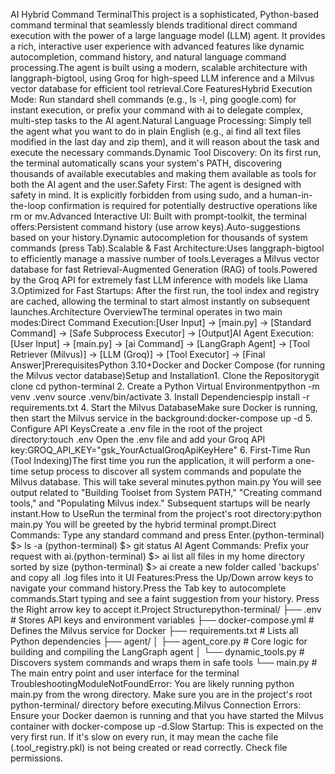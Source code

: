AI Hybrid Command TerminalThis project is a sophisticated, Python-based command terminal that seamlessly blends traditional direct command execution with the power of a large language model (LLM) agent. It provides a rich, interactive user experience with advanced features like dynamic autocompletion, command history, and natural language command processing.The agent is built using a modern, scalable architecture with langgraph-bigtool, using Groq for high-speed LLM inference and a Milvus vector database for efficient tool retrieval.Core FeaturesHybrid Execution Mode: Run standard shell commands (e.g., ls -l, ping google.com) for instant execution, or prefix your command with ai to delegate complex, multi-step tasks to the AI agent.Natural Language Processing: Simply tell the agent what you want to do in plain English (e.g., ai find all text files modified in the last day and zip them), and it will reason about the task and execute the necessary commands.Dynamic Tool Discovery: On its first run, the terminal automatically scans your system's PATH, discovering thousands of available executables and making them available as tools for both the AI agent and the user.Safety First: The agent is designed with safety in mind. It is explicitly forbidden from using sudo, and a human-in-the-loop confirmation is required for potentially destructive operations like rm or mv.Advanced Interactive UI: Built with prompt-toolkit, the terminal offers:Persistent command history (use arrow keys).Auto-suggestions based on your history.Dynamic autocompletion for thousands of system commands (press Tab).Scalable & Fast Architecture:Uses langgraph-bigtool to efficiently manage a massive number of tools.Leverages a Milvus vector database for fast Retrieval-Augmented Generation (RAG) of tools.Powered by the Groq API for extremely fast LLM inference with models like Llama 3.Optimized for Fast Startups: After the first run, the tool index and registry are cached, allowing the terminal to start almost instantly on subsequent launches.Architecture OverviewThe terminal operates in two main modes:Direct Command Execution:[User Input] -> [main.py] -> [Standard Command] -> [Safe Subprocess Executor] -> [Output]AI Agent Execution:[User Input] -> [main.py] -> [ai Command] -> [LangGraph Agent] -> [Tool Retriever (Milvus)] -> [LLM (Groq)] -> [Tool Executor] -> [Final Answer]PrerequisitesPython 3.10+Docker and Docker Compose (for running the Milvus vector database)Setup and Installation1. Clone the Repositorygit clone <your-repository-url>
cd python-terminal
2. Create a Python Virtual Environmentpython -m venv .venv
source .venv/bin/activate
3. Install Dependenciespip install -r requirements.txt
4. Start the Milvus DatabaseMake sure Docker is running, then start the Milvus service in the background:docker-compose up -d
5. Configure API KeysCreate a .env file in the root of the project directory:touch .env
Open the .env file and add your Groq API key:GROQ_API_KEY="gsk_YourActualGroqApiKeyHere"
6. First-Time Run (Tool Indexing)The first time you run the application, it will perform a one-time setup process to discover all system commands and populate the Milvus database. This will take several minutes.python main.py
You will see output related to "Building Toolset from System PATH," "Creating command tools," and "Populating Milvus index." Subsequent startups will be nearly instant.How to UseRun the terminal from the project's root directory:python main.py
You will be greeted by the hybrid terminal prompt.Direct Commands: Type any standard command and press Enter.(python-terminal) $> ls -a
(python-terminal) $> git status
AI Agent Commands: Prefix your request with ai.(python-terminal) $> ai list all files in my home directory sorted by size
(python-terminal) $> ai create a new folder called 'backups' and copy all .log files into it
UI Features:Press the Up/Down arrow keys to navigate your command history.Press the Tab key to autocomplete commands.Start typing and see a faint suggestion from your history. Press the Right arrow key to accept it.Project Structurepython-terminal/
├── .env                  # Stores API keys and environment variables
├── docker-compose.yml    # Defines the Milvus service for Docker
├── requirements.txt      # Lists all Python dependencies
├── agent/
│   ├── agent_core.py     # Core logic for building and compiling the LangGraph agent
│   └── dynamic_tools.py  # Discovers system commands and wraps them in safe tools
└── main.py               # The main entry point and user interface for the terminal
TroubleshootingModuleNotFoundError: You are likely running python main.py from the wrong directory. Make sure you are in the project's root python-terminal/ directory before executing.Milvus Connection Errors: Ensure your Docker daemon is running and that you have started the Milvus container with docker-compose up -d.Slow Startup: This is expected on the very first run. If it's slow on every run, it may mean the cache file (.tool_registry.pkl) is not being created or read correctly. Check file permissions.

